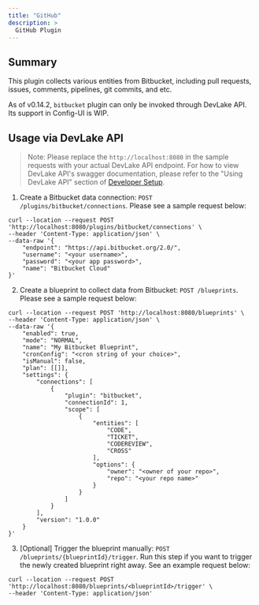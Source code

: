 ```yaml
---
title: "GitHub"
description: >
  GitHub Plugin
---
```




## Summary

This plugin collects various entities from Bitbucket, including pull requests, issues, comments, pipelines, git commits, and etc.

As of v0.14.2, `bitbucket` plugin can only be invoked through DevLake API. Its support in Config-UI is WIP.


## Usage via DevLake API

> Note: Please replace the `http://localhost:8080` in the sample requests with your actual DevLake API endpoint. For how to view DevLake API's swagger documentation, please refer to the "Using DevLake API" section of [Developer Setup](../../DeveloperManuals/DeveloperSetup.md).


1. Create a Bitbucket data connection: `POST /plugins/bitbucket/connections`. Please see a sample request below:

```
curl --location --request POST 'http://localhost:8080/plugins/bitbucket/connections' \
--header 'Content-Type: application/json' \
--data-raw '{
    "endpoint": "https://api.bitbucket.org/2.0/",
    "username": "<your username>",
    "password": "<your app password>",
    "name": "Bitbucket Cloud"
}'
```

2. Create a blueprint to collect data from Bitbucket: `POST /blueprints`. Please see a sample request below:

```
curl --location --request POST 'http://localhost:8080/blueprints' \
--header 'Content-Type: application/json' \
--data-raw '{
    "enabled": true,
    "mode": "NORMAL",
    "name": "My Bitbucket Blueprint",
    "cronConfig": "<cron string of your choice>",
    "isManual": false,
    "plan": [[]],
    "settings": {
        "connections": [
            {
                "plugin": "bitbucket",
                "connectionId": 1,
                "scope": [
                    {
                        "entities": [
                            "CODE",
                            "TICKET",
                            "CODEREVIEW",
                            "CROSS"
                        ],
                        "options": {
                            "owner": "<owner of your repo>",
                            "repo": "<your repo name>"
                        }
                    }
                ]
            }
        ],
        "version": "1.0.0"
    }
}'
```

3. [Optional] Trigger the blueprint manually: `POST /blueprints/{blueprintId}/trigger`. Run this step if you want to trigger the newly created blueprint right away. See an example request below:

```
curl --location --request POST 'http://localhost:8080/blueprints/<blueprintId>/trigger' \
--header 'Content-Type: application/json'
```
